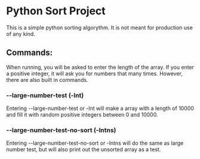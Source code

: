 # Python Sort Project
This is a simple python sorting algorythm. It is not meant for production use of any kind.

## Commands:
When running, you will be asked to enter the length of the array. If you enter a positive integer, it will ask you for numbers that many times. However, there are also built in commands.
### --large-number-test (-lnt)
Entering --large-number-test or -lnt will make a array with a length of 10000 and fill it with random positive integers between 0 and 10000.
### --large-number-test-no-sort (-lntns)
Entering --large-number-test-no-sort or -lntns will do the same as large number test, but will also print out the unsorted array as a test.
